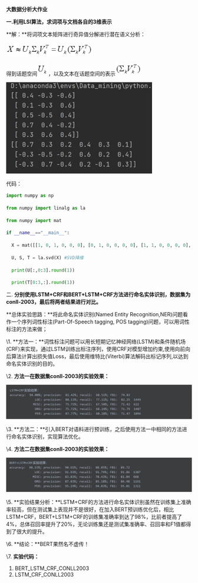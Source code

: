 **大数据分析大作业**


**一.利用LSI算法，求词项与文档各自的3维表示**

**解：**将词项文本矩阵进行奇异值分解进行潜在语义分析：

<img src=".\图片资源\图1.png" alt="img" style="zoom:80%;" />

得到话题空间<img src=".\图片资源\图2.png" alt="img" style="zoom:80%;" />，以及文本在话题空间的表示<img src=".\图片资源\图3.png" alt="img" style="zoom:80%;" />

<img src=".\图片资源\图4.jpg" alt="img" style="zoom:80%;" /> 

代码：

```python
import numpy as np

from numpy import linalg as la

from numpy import mat

if __name__=="__main__":

  X = mat([[1, 0, 1, 0, 0, 0], [0, 1, 0, 0, 0, 0], [1, 1, 0, 0, 0, 0], [1, 0, 0, 1, 1, 0], [0, 0, 0, 1, 0, 1]])

  U, S, T = la.svd(X) #SVD降维

  print(U[:,0:3].round(1))

  print(T[0:3,:].round(1))
```

 

二. **分别使用LSTM+CRF和BERT+LSTM+CRF方法进行命名实体识别，数据集为conll-2003，最后将两者结果进行对比。**

**总体实验思路：**将此命名实体识别(Named Entity Recognition,NER)问题看作一个序列词性标注(Part-Of-Speech tagging, POS tagging)问题，可以用词性标注的方法来做；

 

\1. **方法一：**词性标注问题可以用长短期记忆神经网络(LSTM)和条件随机场(CRF)来实现，通过LSTM训练出标注序列，使用CRF对模型增加约束,使用向前向后算法计算出损失值Loss，最后使用维特比(Viterbi)算法解码出标记序列,以达到命名实体识别的目的。

 

\2. **方法一在数据集conll-2003的实验效果：**

<img src=".\图片资源\图5.jpg" alt="img" style="zoom: 80%;" /> 

\3. **方法二：**引入BERT对语料进行预训练，之后使用方法一中相同的方法进行命名实体识别，实现算法优化。

\4. **方法二在数据集conll-2003的实验效果：**

<img src=".\图片资源\图6.jpg" alt="img" style="zoom:80%;" /> 

\5. **实验结果分析：**LSTM+CRF的方法进行命名实体识别虽然在训练集上准确率较高，但在测试集上表现并不是很好，在加入BERT预训练优化后，相比LSTM+CRF，BERT+LSTM+CRF的训练集准确率到达了98%，比前者提高了4%，总体召回率提升了20%，无论训练集还是测试集准确率、召回率和F1值都得到了很大的提升。

\6. **结论：**BERT果然名不虚传！

\7. **实验代码：**

1. BERT_LSTM_CRF_CONLL2003
2. LSTM_CRF_CONLL2003

